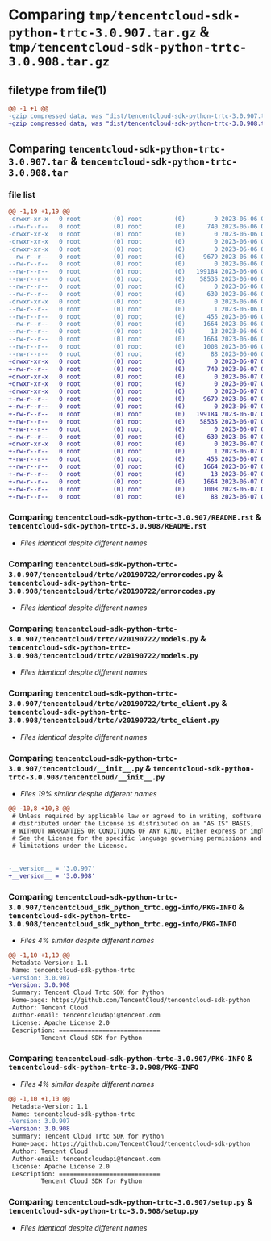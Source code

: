 # Comparing `tmp/tencentcloud-sdk-python-trtc-3.0.907.tar.gz` & `tmp/tencentcloud-sdk-python-trtc-3.0.908.tar.gz`

## filetype from file(1)

```diff
@@ -1 +1 @@
-gzip compressed data, was "dist/tencentcloud-sdk-python-trtc-3.0.907.tar", last modified: Tue Jun  6 02:38:18 2023, max compression
+gzip compressed data, was "dist/tencentcloud-sdk-python-trtc-3.0.908.tar", last modified: Wed Jun  7 00:35:33 2023, max compression
```

## Comparing `tencentcloud-sdk-python-trtc-3.0.907.tar` & `tencentcloud-sdk-python-trtc-3.0.908.tar`

### file list

```diff
@@ -1,19 +1,19 @@
-drwxr-xr-x   0 root         (0) root         (0)        0 2023-06-06 02:38:18.000000 tencentcloud-sdk-python-trtc-3.0.907/
--rw-r--r--   0 root         (0) root         (0)      740 2023-06-06 02:38:18.000000 tencentcloud-sdk-python-trtc-3.0.907/README.rst
-drwxr-xr-x   0 root         (0) root         (0)        0 2023-06-06 02:38:18.000000 tencentcloud-sdk-python-trtc-3.0.907/tencentcloud/
-drwxr-xr-x   0 root         (0) root         (0)        0 2023-06-06 02:38:18.000000 tencentcloud-sdk-python-trtc-3.0.907/tencentcloud/trtc/
-drwxr-xr-x   0 root         (0) root         (0)        0 2023-06-06 02:38:18.000000 tencentcloud-sdk-python-trtc-3.0.907/tencentcloud/trtc/v20190722/
--rw-r--r--   0 root         (0) root         (0)     9679 2023-06-06 02:38:18.000000 tencentcloud-sdk-python-trtc-3.0.907/tencentcloud/trtc/v20190722/errorcodes.py
--rw-r--r--   0 root         (0) root         (0)        0 2023-06-06 02:38:18.000000 tencentcloud-sdk-python-trtc-3.0.907/tencentcloud/trtc/v20190722/__init__.py
--rw-r--r--   0 root         (0) root         (0)   199184 2023-06-06 02:38:18.000000 tencentcloud-sdk-python-trtc-3.0.907/tencentcloud/trtc/v20190722/models.py
--rw-r--r--   0 root         (0) root         (0)    58535 2023-06-06 02:38:18.000000 tencentcloud-sdk-python-trtc-3.0.907/tencentcloud/trtc/v20190722/trtc_client.py
--rw-r--r--   0 root         (0) root         (0)        0 2023-06-06 02:38:18.000000 tencentcloud-sdk-python-trtc-3.0.907/tencentcloud/trtc/__init__.py
--rw-r--r--   0 root         (0) root         (0)      630 2023-06-06 02:38:18.000000 tencentcloud-sdk-python-trtc-3.0.907/tencentcloud/__init__.py
-drwxr-xr-x   0 root         (0) root         (0)        0 2023-06-06 02:38:18.000000 tencentcloud-sdk-python-trtc-3.0.907/tencentcloud_sdk_python_trtc.egg-info/
--rw-r--r--   0 root         (0) root         (0)        1 2023-06-06 02:38:18.000000 tencentcloud-sdk-python-trtc-3.0.907/tencentcloud_sdk_python_trtc.egg-info/dependency_links.txt
--rw-r--r--   0 root         (0) root         (0)      455 2023-06-06 02:38:18.000000 tencentcloud-sdk-python-trtc-3.0.907/tencentcloud_sdk_python_trtc.egg-info/SOURCES.txt
--rw-r--r--   0 root         (0) root         (0)     1664 2023-06-06 02:38:18.000000 tencentcloud-sdk-python-trtc-3.0.907/tencentcloud_sdk_python_trtc.egg-info/PKG-INFO
--rw-r--r--   0 root         (0) root         (0)       13 2023-06-06 02:38:18.000000 tencentcloud-sdk-python-trtc-3.0.907/tencentcloud_sdk_python_trtc.egg-info/top_level.txt
--rw-r--r--   0 root         (0) root         (0)     1664 2023-06-06 02:38:18.000000 tencentcloud-sdk-python-trtc-3.0.907/PKG-INFO
--rw-r--r--   0 root         (0) root         (0)     1008 2023-06-06 02:38:18.000000 tencentcloud-sdk-python-trtc-3.0.907/setup.py
--rw-r--r--   0 root         (0) root         (0)       88 2023-06-06 02:38:18.000000 tencentcloud-sdk-python-trtc-3.0.907/setup.cfg
+drwxr-xr-x   0 root         (0) root         (0)        0 2023-06-07 00:35:33.000000 tencentcloud-sdk-python-trtc-3.0.908/
+-rw-r--r--   0 root         (0) root         (0)      740 2023-06-07 00:35:33.000000 tencentcloud-sdk-python-trtc-3.0.908/README.rst
+drwxr-xr-x   0 root         (0) root         (0)        0 2023-06-07 00:35:33.000000 tencentcloud-sdk-python-trtc-3.0.908/tencentcloud/
+drwxr-xr-x   0 root         (0) root         (0)        0 2023-06-07 00:35:33.000000 tencentcloud-sdk-python-trtc-3.0.908/tencentcloud/trtc/
+drwxr-xr-x   0 root         (0) root         (0)        0 2023-06-07 00:35:33.000000 tencentcloud-sdk-python-trtc-3.0.908/tencentcloud/trtc/v20190722/
+-rw-r--r--   0 root         (0) root         (0)     9679 2023-06-07 00:35:33.000000 tencentcloud-sdk-python-trtc-3.0.908/tencentcloud/trtc/v20190722/errorcodes.py
+-rw-r--r--   0 root         (0) root         (0)        0 2023-06-07 00:35:33.000000 tencentcloud-sdk-python-trtc-3.0.908/tencentcloud/trtc/v20190722/__init__.py
+-rw-r--r--   0 root         (0) root         (0)   199184 2023-06-07 00:35:33.000000 tencentcloud-sdk-python-trtc-3.0.908/tencentcloud/trtc/v20190722/models.py
+-rw-r--r--   0 root         (0) root         (0)    58535 2023-06-07 00:35:33.000000 tencentcloud-sdk-python-trtc-3.0.908/tencentcloud/trtc/v20190722/trtc_client.py
+-rw-r--r--   0 root         (0) root         (0)        0 2023-06-07 00:35:33.000000 tencentcloud-sdk-python-trtc-3.0.908/tencentcloud/trtc/__init__.py
+-rw-r--r--   0 root         (0) root         (0)      630 2023-06-07 00:35:33.000000 tencentcloud-sdk-python-trtc-3.0.908/tencentcloud/__init__.py
+drwxr-xr-x   0 root         (0) root         (0)        0 2023-06-07 00:35:33.000000 tencentcloud-sdk-python-trtc-3.0.908/tencentcloud_sdk_python_trtc.egg-info/
+-rw-r--r--   0 root         (0) root         (0)        1 2023-06-07 00:35:33.000000 tencentcloud-sdk-python-trtc-3.0.908/tencentcloud_sdk_python_trtc.egg-info/dependency_links.txt
+-rw-r--r--   0 root         (0) root         (0)      455 2023-06-07 00:35:33.000000 tencentcloud-sdk-python-trtc-3.0.908/tencentcloud_sdk_python_trtc.egg-info/SOURCES.txt
+-rw-r--r--   0 root         (0) root         (0)     1664 2023-06-07 00:35:33.000000 tencentcloud-sdk-python-trtc-3.0.908/tencentcloud_sdk_python_trtc.egg-info/PKG-INFO
+-rw-r--r--   0 root         (0) root         (0)       13 2023-06-07 00:35:33.000000 tencentcloud-sdk-python-trtc-3.0.908/tencentcloud_sdk_python_trtc.egg-info/top_level.txt
+-rw-r--r--   0 root         (0) root         (0)     1664 2023-06-07 00:35:33.000000 tencentcloud-sdk-python-trtc-3.0.908/PKG-INFO
+-rw-r--r--   0 root         (0) root         (0)     1008 2023-06-07 00:35:33.000000 tencentcloud-sdk-python-trtc-3.0.908/setup.py
+-rw-r--r--   0 root         (0) root         (0)       88 2023-06-07 00:35:33.000000 tencentcloud-sdk-python-trtc-3.0.908/setup.cfg
```

### Comparing `tencentcloud-sdk-python-trtc-3.0.907/README.rst` & `tencentcloud-sdk-python-trtc-3.0.908/README.rst`

 * *Files identical despite different names*

### Comparing `tencentcloud-sdk-python-trtc-3.0.907/tencentcloud/trtc/v20190722/errorcodes.py` & `tencentcloud-sdk-python-trtc-3.0.908/tencentcloud/trtc/v20190722/errorcodes.py`

 * *Files identical despite different names*

### Comparing `tencentcloud-sdk-python-trtc-3.0.907/tencentcloud/trtc/v20190722/models.py` & `tencentcloud-sdk-python-trtc-3.0.908/tencentcloud/trtc/v20190722/models.py`

 * *Files identical despite different names*

### Comparing `tencentcloud-sdk-python-trtc-3.0.907/tencentcloud/trtc/v20190722/trtc_client.py` & `tencentcloud-sdk-python-trtc-3.0.908/tencentcloud/trtc/v20190722/trtc_client.py`

 * *Files identical despite different names*

### Comparing `tencentcloud-sdk-python-trtc-3.0.907/tencentcloud/__init__.py` & `tencentcloud-sdk-python-trtc-3.0.908/tencentcloud/__init__.py`

 * *Files 19% similar despite different names*

```diff
@@ -10,8 +10,8 @@
 # Unless required by applicable law or agreed to in writing, software
 # distributed under the License is distributed on an "AS IS" BASIS,
 # WITHOUT WARRANTIES OR CONDITIONS OF ANY KIND, either express or implied.
 # See the License for the specific language governing permissions and
 # limitations under the License.
 
 
-__version__ = '3.0.907'
+__version__ = '3.0.908'
```

### Comparing `tencentcloud-sdk-python-trtc-3.0.907/tencentcloud_sdk_python_trtc.egg-info/PKG-INFO` & `tencentcloud-sdk-python-trtc-3.0.908/tencentcloud_sdk_python_trtc.egg-info/PKG-INFO`

 * *Files 4% similar despite different names*

```diff
@@ -1,10 +1,10 @@
 Metadata-Version: 1.1
 Name: tencentcloud-sdk-python-trtc
-Version: 3.0.907
+Version: 3.0.908
 Summary: Tencent Cloud Trtc SDK for Python
 Home-page: https://github.com/TencentCloud/tencentcloud-sdk-python
 Author: Tencent Cloud
 Author-email: tencentcloudapi@tencent.com
 License: Apache License 2.0
 Description: ============================
         Tencent Cloud SDK for Python
```

### Comparing `tencentcloud-sdk-python-trtc-3.0.907/PKG-INFO` & `tencentcloud-sdk-python-trtc-3.0.908/PKG-INFO`

 * *Files 4% similar despite different names*

```diff
@@ -1,10 +1,10 @@
 Metadata-Version: 1.1
 Name: tencentcloud-sdk-python-trtc
-Version: 3.0.907
+Version: 3.0.908
 Summary: Tencent Cloud Trtc SDK for Python
 Home-page: https://github.com/TencentCloud/tencentcloud-sdk-python
 Author: Tencent Cloud
 Author-email: tencentcloudapi@tencent.com
 License: Apache License 2.0
 Description: ============================
         Tencent Cloud SDK for Python
```

### Comparing `tencentcloud-sdk-python-trtc-3.0.907/setup.py` & `tencentcloud-sdk-python-trtc-3.0.908/setup.py`

 * *Files identical despite different names*

